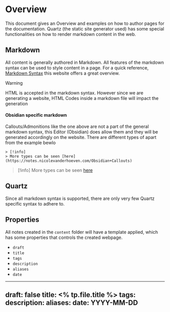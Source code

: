 
# Overview

This document gives an Overview and examples on how to author pages for the documentation. Quartz (the static site generator used) has some special functionalities on how to render markdown content in the web.

## Markdown
All content is generally authored in Markdown. All features of the markdown syntax can be used to style content in a page. For a quick reference, [Markdown Syntax](https://www.markdownguide.org/basic-syntax/) this website offers a great overview.

> [!warning]
> HTML is accepted in the markdown syntax. However since we are generating a website, HTML Codes inside a markdown file will impact the generation

#### Obsidian specific markdown
Callouts/Admonitions like the one above are not a part of the general markdown syntax, this Editor (Obsidian) does allow them and they will be generated accordingly on the website. There are different types of apart from the example bewlo

```
> [!info]
> More types can be seen [here](https://notes.nicolevanderhoeven.com/Obsidian+Callouts)
```

> [!info]
> More types can be seen [here](https://notes.nicolevanderhoeven.com/Obsidian+Callouts)

## Quartz
Since all markdown syntax is supported, there are only very few Quartz specific syntax to adhere to.

## Properties
All notes created in the `content` folder will have a template applied, which has some properties that controls the created webpage.
- `draft`
- `title`
- `tags`
- `description`
- `aliases`
- `date`




---
draft: false
title: <% tp.file.title %>
tags:
description:
aliases:
date: YYYY-MM-DD
---